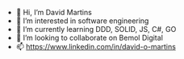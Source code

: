 - 👋 Hi, I’m David Martins
- 👀 I’m interested in software engineering
- 🌱 I’m currently learning DDD, SOLID, JS, C#, GO
- 💞️ I’m looking to collaborate on Bemol Digital
- 📫 https://www.linkedin.com/in/david-o-martins


